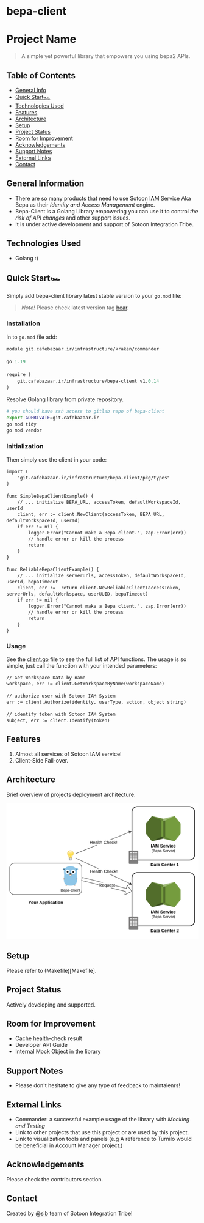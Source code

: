 # bepa-client

# Project Name
> A simple yet powerful library that empowers you using bepa2 APIs.

## Table of Contents
* [General Info](#general-information)
* [Quick Start🏎️](#quick-start)
* [Technologies Used](#technologies-used)
* [Features](#features)
* [Architecture](#architecture)
* [Setup](#setup)
* [Project Status](#project-status)
* [Room for Improvement](#room-for-improvement)
* [Acknowledgements](#acknowledgements)
* [Support Notes](#support-notes)
* [External Links](#external-links)
* [Contact](#contact)


## General Information
- There are so many products that need to use Sotoon IAM Service Aka Bepa as their *Identity and Access Management* engine.
- Bepa-Client is a Golang Library empowering you can use it to control *the risk of API changes* and other support issues.
- It is under active development and support of Sotoon Integration Tribe.

## Technologies Used
- Golang :)

## Quick Start🏎 

Simply add bepa-client library latest stable version to your `go.mod` file:
> *Note!* Please check latest version tag [hear](https://git.cafebazaar.ir/infrastructure/bepa-client/-/tags).
### Installation

In to `go.mod` file add:
```mod
module git.cafebazaar.ir/infrastructure/kraken/commander

go 1.19

require (
	git.cafebazaar.ir/infrastructure/bepa-client v1.0.14
)
```
Resolve Golang library from private repository.

```bash
# you should have ssh access to gitlab repo of bepa-client
export GOPRIVATE=git.cafebazaar.ir 
go mod tidy
go mod vendor
```
### Initialization

Then simply use the client in your code:

```golang
import (
	"git.cafebazaar.ir/infrastructure/bepa-client/pkg/types"
)

func SimpleBepaClientExample() {
    // ... initialize BEPA_URL, accessToken, defaultWorkspaceId, userId
    client, err := client.NewClient(accessToken, BEPA_URL, defaultWorkspaceId, userId)
	if err != nil {
		logger.Error("Cannot make a Bepa client.", zap.Error(err))
		// handle error or kill the process
		return
	}
}

func ReliableBepaClientExample() {
    // ... initialize serverUrls, accessToken, defaultWorkspaceId, userId, bepaTimeout
    client, err := 	return client.NewReliableClient(accessToken, serverUrls, defaultWorkspace, userUUID, bepaTimeout)
	if err != nil {
		logger.Error("Cannot make a Bepa client.", zap.Error(err))
		// handle error or kill the process
		return
	}
}

```

### Usage

See the [client.go](pkg/client/client.go) file to see the full list of API functions. The usage is so simple, just call the function with your intended parameters:

```golang
// Get Workspace Data by name
workspace, err := client.GetWorkspaceByName(workspaceName)

// authorize user with Sotoon IAM System
err := client.Authorize(identity, userType, action, object string)

// identify token with Sotoon IAM System
subject, err := client.Identify(token)
```

## Features

1. Almost all services of Sotoon IAM service!
2. Client-Side Fail-over.

## Architecture
Brief overview of projects deployment architecture.

![Bepa Client Failover](./docs/bepa_client_failover.png)


## Setup
Please refer to (Makefile)[Makefile].

## Project Status

Actively developing and supported.

## Room for Improvement
- Cache health-check result
- Developer API Guide
- Internal Mock Object in the library

## Support Notes
- Please don't hesitate to give any type of feedback to maintaienrs!

## External Links

- Commander: a successful example usage of the library with *Mocking and Testing*
- Link to other projects that use this project or are used by this project.
- Link to visualization tools and panels (e.g A reference to Turnilo would be beneficial in Account Manager project.)

## Acknowledgements
Please check the contributors section.

## Contact
Created by [@sib](https://www.sib.sotoon.ir/) team of Sotoon Integration Tribe!

